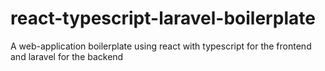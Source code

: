 # react-typescript-laravel-boilerplate
A web-application boilerplate using react with typescript for the frontend and laravel for the backend
